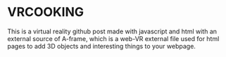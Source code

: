 # VRCOOKING
This is a virtual reality github post made with javascript and html with an external source of A-frame, which is a web-VR external file used for html pages to add 3D objects and interesting things to your webpage.
